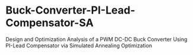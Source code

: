 # Buck-Converter-PI-Lead-Compensator-SA
Design and Optimization Analysis of a PWM DC-DC Buck Converter Using PI-Lead Compensator via Simulated Annealing Optimization
